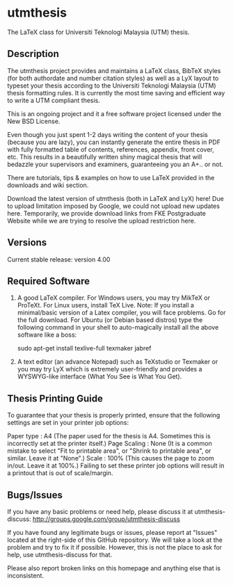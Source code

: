 # utmthesis
The LaTeX class for Universiti Teknologi Malaysia (UTM) thesis.  

## Description

The utmthesis project provides and maintains a LaTeX class, BibTeX styles (for both authordate and number citation styles) as well as a LyX layout to typeset your thesis according to the Universiti Teknologi Malaysia (UTM) thesis formatting rules. It is currently the most time saving and efficient way to write a UTM compliant thesis.  

This is an ongoing project and it a free software project licensed under the New BSD License.

Even though you just spent 1-2 days writing the content of your thesis (because you are lazy), you can instantly generate the entire thesis in PDF with fully formatted table of contents, references, appendix, front cover, etc. This results in a beautifully written shiny magical thesis that will bedazzle your supervisors and examiners, guaranteeing you an A+.. or not.

There are tutorials, tips & examples on how to use LaTeX provided in the downloads and wiki section.

Download the latest version of utmthesis (both in LaTeX and LyX) here! Due to upload limitation imposed by Google, we could not upload new updates here. Temporarily, we provide download links from FKE Postgraduate Website while we are trying to resolve the upload restriction here.

## Versions
Current stable release: version 4.00

## Required Software
1.  A good LaTeX compiler.  For Windows users, you may try MikTeX or ProTeXt. For Linux users, install TeX Live. Note: If you install a minimal/basic version of a Latex compiler, you will face problems. Go for the full download.  For Ubuntu (or Debian based distros) type the following command in your shell to auto-magically install all the above software like a boss:

    sudo apt-get install texlive-full texmaker jabref

2.  A text editor (an advance Notepad) such as TeXstudio or Texmaker or you may try LyX which is extremely user-friendly and provides a WYSWYG-like interface (What You See is What You Get).

## Thesis Printing Guide
To guarantee that your thesis is properly printed, ensure that the following settings are set in your printer job options:

Paper type : A4 (The paper used for the thesis is A4. Sometimes this is incorrectly set at the printer itself.)
Page Scaling : None (It is a common mistake to select "Fit to printable area", or "Shrink to printable area", or similar. Leave it at "None".)
Scale : 100% (This causes the page to zoom in/out. Leave it at 100%.)
Failing to set these printer job options will result in a printout that is out of scale/margin.

## Bugs/Issues
If you have any basic problems or need help, please discuss it at utmthesis-discuss:
http://groups.google.com/group/utmthesis-discuss

If you have found any legitimate bugs or issues, please report at "Issues" located at the right-side of this GitHub repository. We will take a look at the problem and try to fix it if possible. However, this is not the place to ask for help, use utmthesis-discuss for that.

Please also report broken links on this homepage and anything else that is inconsistent.

